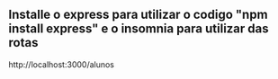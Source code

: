 ## Installe o express para utilizar o codigo "npm install express" e o insomnia para utilizar das rotas
http://localhost:3000/alunos
